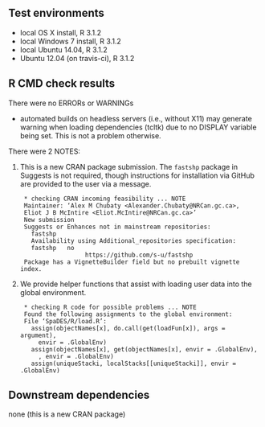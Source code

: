 ## Test environments
* local OS X install, R 3.1.2
* local Windows 7 install, R 3.1.2
* local Ubuntu 14.04, R 3.1.2
* Ubuntu 12.04 (on travis-ci), R 3.1.2

## R CMD check results
There were no ERRORs or WARNINGs

- automated builds on headless servers (i.e., without X11) may generate warning when loading dependencies (tcltk) due to no DISPLAY variable being set. This is not a problem otherwise.

There were 2 NOTES:

1. This is a new CRAN package submission. The `fastshp` package in Suggests is not required, though instructions for installation via GitHub are provided to the user via a message.

        * checking CRAN incoming feasibility ... NOTE
        Maintainer: ‘Alex M Chubaty <Alexander.Chubaty@NRCan.gc.ca>,
        Eliot J B McIntire <Eliot.McIntire@NRCan.gc.ca>’
        New submission
        Suggests or Enhances not in mainstream repositories:
          fastshp
          Availability using Additional_repositories specification:
          fastshp   no
                         https://github.com/s-u/fastshp
        Package has a VignetteBuilder field but no prebuilt vignette index.

2. We provide helper functions that assist with loading user data into the global environment.

        * checking R code for possible problems ... NOTE
        Found the following assignments to the global environment:
        File ‘SpaDES/R/load.R’:
          assign(objectNames[x], do.call(get(loadFun[x]), args = argument), 
            envir = .GlobalEnv)
          assign(objectNames[x], get(objectNames[x], envir = .GlobalEnv), 
            , envir = .GlobalEnv)
          assign(uniqueStacki, localStacks[[uniqueStacki]], envir = .GlobalEnv)

## Downstream dependencies
none (this is a new CRAN package)
